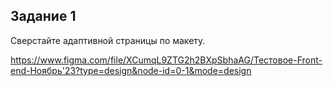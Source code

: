 ## Задание 1

Сверстайте адаптивной страницы по макету.

https://www.figma.com/file/XCumqL9ZTG2h2BXpSbhaAG/Тестовое-Front-end-Ноябрь'23?type=design&node-id=0-1&mode=design